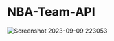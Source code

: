 # NBA-Team-API
![Screenshot 2023-09-09 223053](https://github.com/tamojitalwaysghosh/NBA-Team-API/assets/98613922/9f1f217d-0209-4ffe-b0cd-d9a8749633ea)
